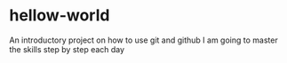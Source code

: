 # hellow-world
An introductory project on how to use git and github
I am going to master the skills step by step each day
